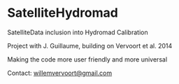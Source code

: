 # SatelliteHydromad
SatelliteData inclusion into Hydromad Calibration

Project with J. Guillaume, building on Vervoort et al. 2014

Making the code more user friendly and more universal

Contact: willemvervoort@gmail.com
